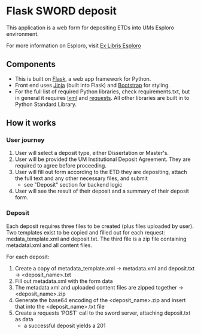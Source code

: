 # Flask SWORD deposit
This application is a web form for depositing ETDs into UMs Esploro environment.

For more information on Esploro, visit  [Ex Libris Esploro](https://www.exlibrisgroup.com/products/esploro-research-services-platform/)

## Components
* This is built on [Flask](https://flask.palletsprojects.com/en/1.1.x/), a web app framework for Python.
* Front end uses [Jinja](https://jinja.palletsprojects.com/en/2.11.x/) (built into Flask) and [Bootstrap](https://getbootstrap.com/) for styling.
* For the full list of required Python libraries, check requirements.txt, but in general it requires [lxml](https://lxml.de/) and [requests](https://requests.readthedocs.io/en/master/).
All other libraries are built in to Python Standard Library.

## How it works
### User journey
1. User will select a deposit type, either Dissertation or Master's.
2. User will be provided the UM Institutional Deposit Agreement. They are required to agree before proceeding.
3. User will fill out form according to the ETD they are depositing, attach the full text and any other necessary files, and submit
   * see "Deposit" section for backend logic
4. User will see the result of their deposit and a summary of their deposit form.

### Deposit
Each deposit requires three files to be created (plus files uploaded by user).
Two templates exist to be copied and filled out for each request: medata_template.xml and deposit.txt. 
The third file is a zip file containing metadatal.xml and all content files.

For each deposit:
1. Create a copy of metadata_template.xml -> metadata.xml and deposit.txt -> <deposit_name>.txt
2. Fill out metadata.xml with the form data
3. The metadata.xml and uploaded content files are zipped together -> <deposit_name>.zip
4. Generate the base64 encoding of the <deposit_name>.zip and insert that into the <deposit_name>.txt file
5. Create a requests 'POST' call to the sword server, attaching deposit.txt as data
   * a successful deposit yields a 201

